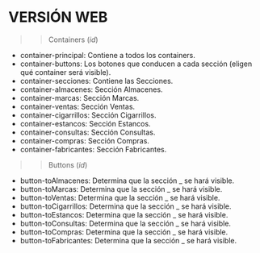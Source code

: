 # VERSIÓN WEB

>> Containers (_id_)

- container-principal: Contiene a todos los containers.
- container-buttons: Los botones que conducen a cada sección (eligen qué container será visible).
- container-secciones: Contiene las Secciones.
- container-almacenes: Sección Almacenes.
- container-marcas: Sección Marcas.
- container-ventas: Sección Ventas.
- container-cigarrillos: Sección Cigarrillos.
- container-estancos: Sección Estancos.
- container-consultas: Sección Consultas.
- container-compras: Sección Compras.
- container-fabricantes: Sección Fabricantes.

>> Buttons (_id_)

- button-toAlmacenes: Determina que la sección _ se hará visible.
- button-toMarcas: Determina que la sección _ se hará visible.
- button-toVentas: Determina que la sección _ se hará visible.
- button-toCigarrillos: Determina que la sección _ se hará visible.
- button-toEstancos: Determina que la sección _ se hará visible.
- button-toConsultas: Determina que la sección _ se hará visible.
- button-toCompras: Determina que la sección _ se hará visible.
- button-toFabricantes: Determina que la sección _ se hará visible.